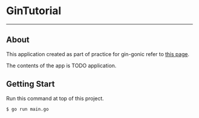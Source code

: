 # GinTutorial

---

## About

This application created as part of practice for gin-gonic refer to [this page](https://qiita.com/hyo_07/items/59c093dda143325b1859).

The contents of the app is TODO application.

## Getting Start

Run this command at top of this project.

```
$ go run main.go
```

